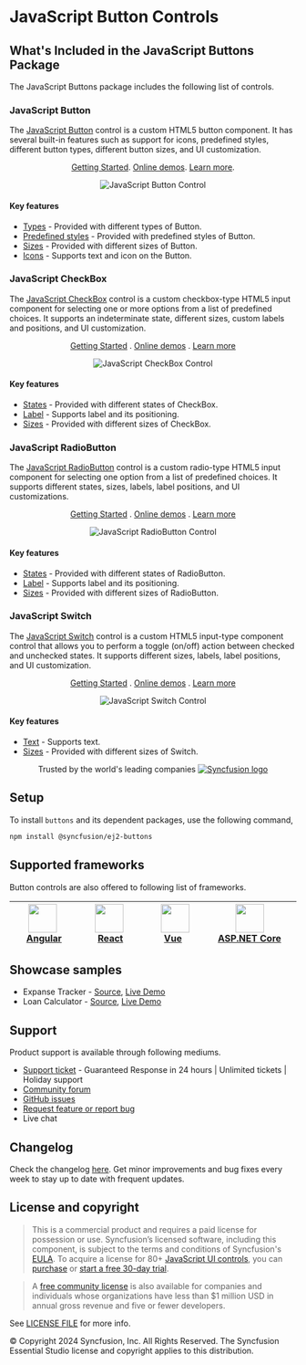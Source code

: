# JavaScript Button Controls

## What's Included in the JavaScript Buttons Package

The JavaScript Buttons package includes the following list of controls.

### JavaScript Button

The [JavaScript Button](https://www.syncfusion.com/javascript-ui-controls/js-button?utm_source=npm&utm_medium=listing&utm_campaign=javascript-button-npm) control is a custom HTML5 button component. It has several built-in features such as support for icons, predefined styles, different button types, different button sizes, and UI customization.

<p align="center">
    <a href="https://ej2.syncfusion.com/documentation/button/getting-started/#getting-started?utm_source=npm&utm_medium=listing&utm_campaign=javascript-button-npm">Getting Started</a>.
    <a href="https://ej2.syncfusion.com/demos/?utm_source=npm&utm_medium=listing&utm_campaign=javascript-button-npm#/material/button/default.html">Online demos</a>.
    <a href="https://www.syncfusion.com/javascript-ui-controls/js-button?utm_source=npm&utm_medium=listing&utm_campaign=javascript-button-npm">Learn more</a>.
</p>

<p align="center">
<img alt="JavaScript Button Control" src="https://raw.githubusercontent.com/SyncfusionExamples/nuget-img/master/javascript/javascript-button.png">
</p>

#### Key features

* [Types](https://ej2.syncfusion.com/documentation/button/types-and-styles#button-types) - Provided with different types of Button.
* [Predefined styles](https://ej2.syncfusion.com/documentation/button/types-and-styles#button-styles) - Provided with predefined styles of Button.
* [Sizes](https://ej2.syncfusion.com/documentation/button/types-and-styles#button-size) - Provided with different sizes of Button.
* [Icons](https://ej2.syncfusion.com/documentation/button/types-and-styles#icons) - Supports text and icon on the Button.

### JavaScript CheckBox

The [JavaScript CheckBox](https://www.syncfusion.com/javascript-ui-controls/js-checkbox?utm_source=npm&utm_medium=listing&utm_campaign=javascript-button-npm) control is a custom checkbox-type HTML5 input component for selecting one or more options from a list of predefined choices. It supports an indeterminate state, different sizes, custom labels and positions, and UI customization.

<p align="center">
    <a href="https://ej2.syncfusion.com/documentation/check-box/getting-started/?utm_source=npm&utm_medium=listing&utm_campaign=javascript-button-npm">Getting Started</a> .
    <a href="https://ej2.syncfusion.com/demos/?utm_source=npm&utm_medium=listing&utm_campaign=javascript-button-npm#/material/button/checkbox.html">Online demos</a> .
    <a href="https://www.syncfusion.com/javascript-ui-controls/js-checkbox?utm_source=npm&utm_medium=listing&utm_campaign=javascript-button-npm">Learn more</a>
</p>

<p align="center">
<img alt="JavaScript CheckBox Control" src="https://raw.githubusercontent.com/SyncfusionExamples/nuget-img/master/javascript/javascript-checkbox.png">
</p>

#### Key features

* [States](https://ej2.syncfusion.com/documentation/check-box/getting-started#change-the-checkbox-state) - Provided with different states of CheckBox.
* [Label](https://ej2.syncfusion.com/documentation/check-box/label-and-size#label) - Supports label and its positioning.
* [Sizes](https://ej2.syncfusion.com/documentation/check-box/label-and-size#size) - Provided with different sizes of CheckBox.

### JavaScript RadioButton

The [JavaScript RadioButton](https://www.syncfusion.com/javascript-ui-controls/js-radio-button?utm_source=npm&utm_medium=listing&utm_campaign=javascript-button-npm) control is a custom radio-type HTML5 input component for selecting one option from a list of predefined choices. It supports different states, sizes, labels, label positions, and UI customizations.

<p align="center">
    <a href="https://ej2.syncfusion.com/documentation/radio-button/getting-started/?utm_source=npm&utm_medium=listing&utm_campaign=javascript-button-npm">Getting Started</a> .
    <a href="https://ej2.syncfusion.com/demos/?utm_source=npm&utm_medium=listing&utm_campaign=javascript-button-npm#/material/button/radio-button.html">Online demos</a> .
    <a href="https://www.syncfusion.com/javascript-ui-controls/js-radio-button?utm_source=npm&utm_medium=listing&utm_campaign=javascript-button-npm">Learn more</a>
</p>

<p align="center">
<img alt="JavaScript RadioButton Control" src="https://raw.githubusercontent.com/SyncfusionExamples/nuget-img/master/javascript/javascript-radio-button.png">
</p>

#### Key features

* [States](https://ej2.syncfusion.com/documentation/radio-button/getting-started#change-the-radiobutton-state) - Provided with different states of RadioButton.
* [Label](https://ej2.syncfusion.com/documentation/radio-button/label-and-size#label) - Supports label and its positioning.
* [Sizes](https://ej2.syncfusion.com/documentation/radio-button/label-and-size#size) - Provided with different sizes of RadioButton.

### JavaScript Switch

The [JavaScript Switch](https://www.syncfusion.com/javascript-ui-controls/js-toggle-switch-button?utm_source=npm&utm_medium=listing&utm_campaign=javascript-button-npm) control is a custom HTML5 input-type component control that allows you to perform a toggle (on/off) action between checked and unchecked states. It supports different sizes, labels, label positions, and UI customization.

<p align="center">
    <a href="https://ej2.syncfusion.com/documentation/switch/getting-started/?utm_source=npm&utm_medium=listing&utm_campaign=javascript-button-npm">Getting Started</a> .
    <a href="https://ej2.syncfusion.com/demos/?utm_source=npm&utm_medium=listing&utm_campaign=javascript-button-npm#/material/button/switch.html">Online demos</a> .
    <a href="https://www.syncfusion.com/javascript-ui-controls/js-toggle-switch-button?utm_source=npm&utm_medium=listing&utm_campaign=javascript-button-npm">Learn more</a>
</p>

<p align="center">
<img alt="JavaScript Switch Control" src="https://raw.githubusercontent.com/SyncfusionExamples/nuget-img/master/javascript/javascript-toggle-switch-button.png">
</p>

#### Key features

* [Text](https://ej2.syncfusion.com/documentation/switch/getting-started#set-text-on-switch) - Supports text.
* [Sizes](https://ej2.syncfusion.com/documentation/switch/how-to#change-size) - Provided with different sizes of Switch.

<p align="center">
Trusted by the world's leading companies
  <a href="https://www.syncfusion.com/">
    <img src="https://raw.githubusercontent.com/SyncfusionExamples/nuget-img/master/syncfusion/syncfusion-trusted-companies.webp" alt="Syncfusion logo">
  </a>
</p>

## Setup

To install `buttons` and its dependent packages, use the following command,

```sh
npm install @syncfusion/ej2-buttons
```

## Supported frameworks

Button controls are also offered to following list of frameworks.

| [<img src="https://ej2.syncfusion.com/github/images/angular.svg" height="50" />](https://www.syncfusion.com/angular-ui-components?utm_medium=listing&utm_source=github)<br/>&nbsp;&nbsp;&nbsp;&nbsp;&nbsp;[Angular](https://www.syncfusion.com/angular-ui-components?utm_medium=listing&utm_source=github)&nbsp;&nbsp;&nbsp;&nbsp; | [<img src="https://ej2.syncfusion.com/github/images/react.svg"  height="50" />](https://www.syncfusion.com/react-ui-components?utm_medium=listing&utm_source=github)<br/>&nbsp;&nbsp;&nbsp;&nbsp;&nbsp;&nbsp;&nbsp;[React](https://www.syncfusion.com/react-ui-components?utm_medium=listing&utm_source=github)&nbsp;&nbsp;&nbsp;&nbsp;&nbsp;&nbsp; | [<img src="https://ej2.syncfusion.com/github/images/vue.svg" height="50" />](https://www.syncfusion.com/vue-ui-components?utm_medium=listing&utm_source=github)<br/>&nbsp;&nbsp;&nbsp;&nbsp;&nbsp;&nbsp;&nbsp;[Vue](https://www.syncfusion.com/vue-ui-components?utm_medium=listing&utm_source=github)&nbsp;&nbsp;&nbsp;&nbsp;&nbsp;&nbsp;&nbsp;&nbsp;&nbsp; | [<img src="https://ej2.syncfusion.com/github/images/netcore.svg" height="50" />](https://www.syncfusion.com/aspnet-core-ui-controls?utm_medium=listing&utm_source=github)<br/>&nbsp;&nbsp;[ASP.NET&nbsp;Core](https://www.syncfusion.com/aspnet-core-ui-controls?utm_medium=listing&utm_source=github)&nbsp;&nbsp; | [<img src="https://ej2.syncfusion.com/github/images/netmvc.svg" height="50" />](https://www.syncfusion.com/aspnet-mvc-ui-controls?utm_medium=listing&utm_source=github)<br/>&nbsp;&nbsp;[ASP.NET&nbsp;MVC](https://www.syncfusion.com/aspnet-mvc-ui-controls?utm_medium=listing&utm_source=github)&nbsp;&nbsp; | 
| :-----: | :-----: | :-----: | :-----: | :-----: |

## Showcase samples

* Expanse Tracker - [Source](https://github.com/syncfusion/ej2-sample-ts-expensetracker), [Live Demo](https://ej2.syncfusion.com/showcase/typescript/expensetracker/?utm_source=npm&utm_campaign=button#/dashboard)
* Loan Calculator - [Source](https://github.com/syncfusion/ej2-sample-ts-loancalculator), [Live Demo](https://ej2.syncfusion.com/showcase/typescript/loancalculator/?utm_source=npm&utm_campaign=button)

## Support

Product support is available through following mediums.

* [Support ticket](https://support.syncfusion.com/support/tickets/create) - Guaranteed Response in 24 hours | Unlimited tickets | Holiday support
* [Community forum](https://www.syncfusion.com/forums/essential-js2?utm_source=npm&utm_medium=listing&utm_campaign=javascript-button-npm)
* [GitHub issues](https://github.com/syncfusion/ej2-javascript-ui-controls/issues/new)
* [Request feature or report bug](https://www.syncfusion.com/feedback/javascript?utm_source=npm&utm_medium=listing&utm_campaign=javascript-button-npm)
* Live chat

## Changelog

Check the changelog [here](https://github.com/syncfusion/ej2-javascript-ui-controls/blob/master/controls/buttons/CHANGELOG.md?utm_source=npm&utm_campaign=button). Get minor improvements and bug fixes every week to stay up to date with frequent updates.

## License and copyright

> This is a commercial product and requires a paid license for possession or use. Syncfusion’s licensed software, including this component, is subject to the terms and conditions of Syncfusion's [EULA](https://www.syncfusion.com/eula/es/). To acquire a license for 80+ [JavaScript UI controls](https://www.syncfusion.com/javascript-ui-controls), you can [purchase](https://www.syncfusion.com/sales/products) or [start a free 30-day trial](https://www.syncfusion.com/account/manage-trials/start-trials).

> A [free community license](https://www.syncfusion.com/products/communitylicense) is also available for companies and individuals whose organizations have less than $1 million USD in annual gross revenue and five or fewer developers.

See [LICENSE FILE](https://github.com/syncfusion/ej2-javascript-ui-controls/blob/master/license?utm_source=npm&utm_campaign=button) for more info.

© Copyright 2024 Syncfusion, Inc. All Rights Reserved. The Syncfusion Essential Studio license and copyright applies to this distribution.
